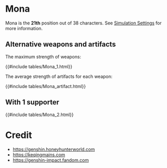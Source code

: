 # Mona

Mona is the **21th** position out of 38 characters. See [Simulation Settings](./simulation_settings.md) for more information.

## Alternative weapons and artifacts

The maximum strength of weapons:

{{#include tables/Mona_1.html}}

The average strength of artifacts for each weapon:

{{#include tables/Mona_artifact.html}}

## With 1 supporter

{{#include tables/Mona_2.html}}

# Credit

- <https://genshin.honeyhunterworld.com>
- <https://keqingmains.com>
- <https://genshin-impact.fandom.com>
